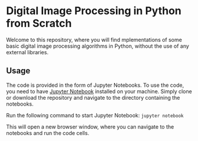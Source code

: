 # Digital Image Processing in Python from Scratch

Welcome to this repository, where you will find mplementations of some basic digital image processing algorithms in Python, without the use of any external libraries.

## Usage

The code is provided in the form of Jupyter Notebooks. To use the code, you need to have [Jupyter Notebook](https://jupyter.org/) installed on your machine. Simply clone or download the repository and navigate to the directory containing the notebooks.

Run the following command to start Jupyter Notebook:
```jupyter notebook```

This will open a new browser window, where you can navigate to the notebooks and run the code cells.

